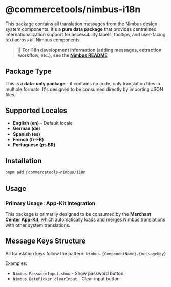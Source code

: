 # @commercetools/nimbus-i18n

This package contains all translation messages from the Nimbus design system
components. It's a **pure data package** that provides centralized
internationalization support for accessibility labels, tooltips, and user-facing
text across all Nimbus components.

> 📖 **For i18n development information (adding messages, extraction workflow,
> etc.), see the
> [Nimbus README](../nimbus/README.md#internationalization-i18n-development)**

## Package Type

This is a **data-only package** - it contains no code, only translation files in
multiple formats. It's designed to be consumed directly by importing JSON files.

## Supported Locales

- **English (en)** - Default locale
- **German (de)**
- **Spanish (es)**
- **French (fr-FR)**
- **Portuguese (pt-BR)**

## Installation

```bash
pnpm add @commercetools-nimbus/i18n
```

## Usage

### Primary Usage: App-Kit Integration

This package is primarily designed to be consumed by the **Merchant Center
App-Kit**, which automatically loads and merges Nimbus translations with other
system translations.

## Message Keys Structure

All translation keys follow the pattern: `Nimbus.{ComponentName}.{messageKey}`

Examples:

- `Nimbus.PasswordInput.show` - Show password button
- `Nimbus.DatePicker.clearInput` - Clear input button
